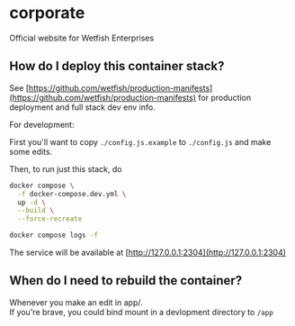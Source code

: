 corporate
=========

Official website for Wetfish Enterprises

## How do I deploy this container stack?

See [https://github.com/wetfish/production-manifests](https://github.com/wetfish/production-manifests)
for production deployment and full stack dev env info.

For development:

First you'll want to copy `./config.js.example` to `./config.js` and make some edits.

Then, to run just this stack, do 
```bash
docker compose \
  -f docker-compose.dev.yml \
  up -d \
  --build \
  --force-recreate

docker compose logs -f
```

The service will be available at [http://127.0.0.1:2304](http://127.0.0.1:2304)

## When do I need to rebuild the container?

Whenever you make an edit in app/. \
If you're brave, you could bind mount in a devlopment directory to `/app`
